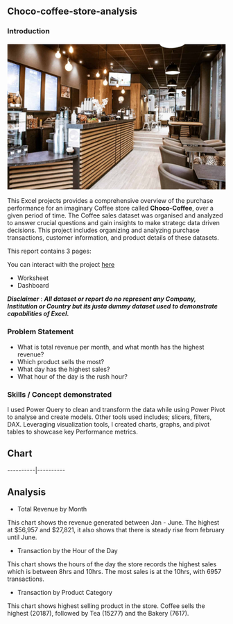 ## Choco-coffee-store-analysis

### Introduction

![](Coffee_shop.png)

This Excel projects provides a comprehensive overview of the purchase performance for an imaginary Coffee store called **Choco-Coffee**, over a given period of time. The Coffee sales dataset was organised and analyzed to answer crucial questions and gain insights to make strategc data driven decisions. This project includes organizing and analyzing purchase transactions, customer information, and product details of these datasets.

This report contains 3 pages:

You can interact with the project [here]()

- Worksheet
- Dashboard

*__Disclaimer__* : **_All dataset or report do no represent any Company, Institution or Country but its justa dummy dataset used to demonstrate capabilities of Excel._**

### Problem Statement
- What is total revenue per month, and what month has the highest revenue?
- Which product sells the most?
- What day has the highest sales?
- What hour of the day is the rush hour?

### Skills / Concept demonstrated
I used Power Query to clean and transform the data while using Power Pivot to analyse and create models. Other tools used includes; slicers, filters, DAX. Leveraging visualization tools, I created charts, graphs, and pivot tables to showcase key Performance metrics.

## Chart
![]()----------|---------- ![]()

## Analysis
- Total Revenue by Month
![]()
   
This chart shows the revenue generated between Jan - June. The highest at $56,957 and $27,821, it also shows that there is steady rise from february until June.
- Transaction by the Hour of the Day
![]()

This chart shows the hours of the day the store records the highest sales which is between 8hrs and 10hrs. The most sales is at the 10hrs, with 6957 transactions.

- Transaction by Product Category
![]()

This chart shows highest selling product in the store. Coffee sells the highest (20187), followed by Tea (15277) and the Bakery (7617).
 

